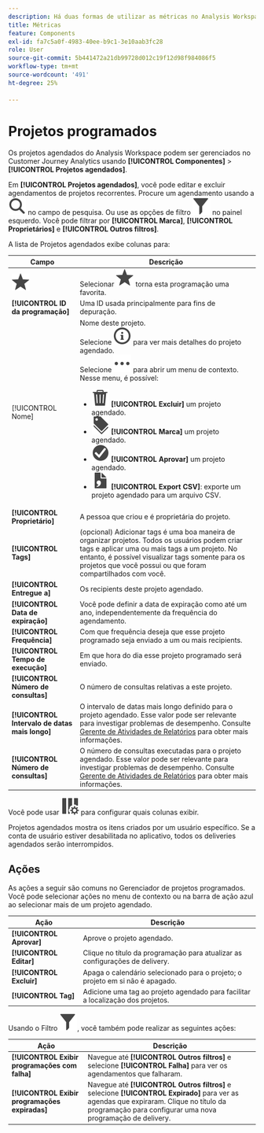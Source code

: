 ```yaml
---
description: Há duas formas de utilizar as métricas no Analysis Workspace.
title: Métricas
feature: Components
exl-id: fa7c5a0f-4983-40ee-b9c1-3e10aab3fc28
role: User
source-git-commit: 5b441472a21db99728d012c19f12d98f984086f5
workflow-type: tm+mt
source-wordcount: '491'
ht-degree: 25%

---
```


# Projetos programados

Os projetos agendados do Analysis Workspace podem ser gerenciados no Customer Journey Analytics usando **[!UICONTROL Componentes]** > **[!UICONTROL Projetos agendados]**.

Em **[!UICONTROL Projetos agendados]**, você pode editar e excluir agendamentos de projetos recorrentes. Procure um agendamento usando a ![Pesquisa](/help/assets/icons/Search.svg) no campo de pesquisa. Ou use as opções de filtro ![Filtro](/help/assets/icons/Filter.svg) no painel esquerdo. Você pode filtrar por **[!UICONTROL Marca]**, **[!UICONTROL Proprietários]** e **[!UICONTROL Outros filtros]**.

A lista de Projetos agendados exibe colunas para:

| Campo | Descrição |
| --- | --- |
| ![Estrela](/help/assets/icons/Star.svg) | Selecionar ![Estrela](/help/assets/icons/Star.svg) torna esta programação uma favorita. |
| **[!UICONTROL ID da programação]** | Uma ID usada principalmente para fins de depuração. |
| [!UICONTROL Nome] | Nome deste projeto.<br/>Selecione ![InfoOutline](/help/assets/icons/InfoOutline.svg) para ver mais detalhes do projeto agendado.<br/>Selecione ![Mais](/help/assets/icons/More.svg) para abrir um menu de contexto. Nesse menu, é possível:<ul><li>![Excluir](/help/assets/icons/Delete.svg) **[!UICONTROL Excluir]** um projeto agendado.</li><li>![Rótulos](/help/assets/icons/Labels.svg) **[!UICONTROL Marca]** um projeto agendado.</li><li>![CheckmarkCircle](/help/assets/icons/CheckmarkCircle.svg) **[!UICONTROL Aprovar]** um projeto agendado.</li><li>![FileCSV](/help/assets/icons/FileCSV.svg) **[!UICONTROL Export CSV]**: exporte um projeto agendado para um arquivo CSV.</li></ul> |
| **[!UICONTROL Proprietário]** | A pessoa que criou e é proprietária do projeto. |
| **[!UICONTROL Tags]** | (opcional) Adicionar tags é uma boa maneira de organizar projetos. Todos os usuários podem criar tags e aplicar uma ou mais tags a um projeto. No entanto, é possível visualizar tags somente para os projetos que você possui ou que foram compartilhados com você. |
| **[!UICONTROL Entregue a]** | Os recipients deste projeto agendado. |
| **[!UICONTROL Data de expiração]** | Você pode definir a data de expiração como até um ano, independentemente da frequência do agendamento. |
| **[!UICONTROL Frequência]** | Com que frequência deseja que esse projeto programado seja enviado a um ou mais recipients. |
| **[!UICONTROL Tempo de execução]** | Em que hora do dia esse projeto programado será enviado. |
| **[!UICONTROL Número de consultas]** | O número de consultas relativas a este projeto. |
| **[!UICONTROL Intervalo de datas mais longo]** | O intervalo de datas mais longo definido para o projeto agendado. Esse valor pode ser relevante para investigar problemas de desempenho. Consulte [Gerente de Atividades de Relatórios](/help/reporting-activity-manager/reporting-activity-overview.md) para obter mais informações. |
| **[!UICONTROL Número de consultas]** | O número de consultas executadas para o projeto agendado. Esse valor pode ser relevante para investigar problemas de desempenho. Consulte [Gerente de Atividades de Relatórios](/help/reporting-activity-manager/reporting-activity-overview.md) para obter mais informações. |

Você pode usar ![ColumnSetting](/help/assets/icons/ColumnSetting.svg) para configurar quais colunas exibir.

Projetos agendados mostra os itens criados por um usuário específico. Se a conta de usuário estiver desabilitada no aplicativo, todos os deliveries agendados serão interrompidos.



## Ações

As ações a seguir são comuns no Gerenciador de projetos programados. Você pode selecionar ações no menu de contexto ou na barra de ação azul ao selecionar mais de um projeto agendado.

| Ação | Descrição |
|---|---|
| **[!UICONTROL Aprovar]** | Aprove o projeto agendado. |
| **[!UICONTROL Editar]** | Clique no título da programação para atualizar as configurações de delivery. |
| **[!UICONTROL Excluir]** | Apaga o calendário selecionado para o projeto; o projeto em si não é apagado. |
| **[!UICONTROL Tag]** | Adicione uma tag ao projeto agendado para facilitar a localização dos projetos. |

Usando o Filtro ![Filtro](/help/assets/icons/Filter.svg), você também pode realizar as seguintes ações:

| Ação | Descrição |
|---|---|
| **[!UICONTROL Exibir programações com falha]** | Navegue até **[!UICONTROL Outros filtros]** e selecione **[!UICONTROL Falha]** para ver os agendamentos que falharam. |
| **[!UICONTROL Exibir programações expiradas]** | Navegue até **[!UICONTROL Outros filtros]** e selecione **[!UICONTROL Expirado]** para ver as agendas que expiraram. Clique no título da programação para configurar uma nova programação de delivery. |

